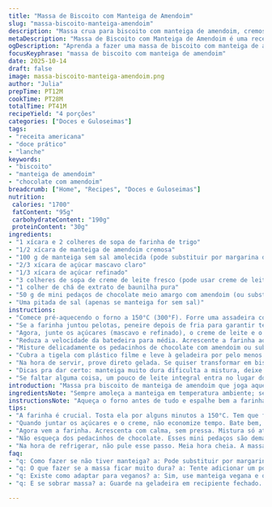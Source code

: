 ```yaml
---
title: "Massa de Biscoito com Manteiga de Amendoim"
slug: "massa-biscoito-manteiga-amendoim"
description: "Massa crua para biscoito com manteiga de amendoim, cremosa e recheada com pedaços de mini chocolate com amendoim. O processo inclui assar a farinha para eliminar possíveis bactérias, além de misturar manteiga, creme de leite e açúcar para garantir uma textura rica. Perfeita para quem gosta de biscoito sem necessidade de forno. Pode ser refrigerada e servida como um doce prático. Inclui substituições e dicas para quem não tiver todos os ingredientes à mão."
metaDescription: "Massa de Biscoito com Manteiga de Amendoim é uma receita cremosa, rica e saborosa, perfeita para um lanche prático e delicioso."
ogDescription: "Aprenda a fazer uma massa de biscoito com manteiga de amendoim cremosa, cheia de sabor e textura. Ideal para um lanche sem forno."
focusKeyphrase: "massa de biscoito com manteiga de amendoim"
date: 2025-10-14
draft: false
image: massa-biscoito-manteiga-amendoim.png
author: "Julia"
prepTime: PT12M
cookTime: PT28M
totalTime: PT41M
recipeYield: "4 porções"
categories: ["Doces e Guloseimas"]
tags:
- "receita americana"
- "doce prático"
- "lanche"
keywords:
- "biscoito"
- "manteiga de amendoim"
- "chocolate com amendoim"
breadcrumb: ["Home", "Recipes", "Doces e Guloseimas"]
nutrition: 
 calories: "1700"
 fatContent: "95g"
 carbohydrateContent: "190g"
 proteinContent: "30g"
ingredients:
- "1 xícara e 2 colheres de sopa de farinha de trigo"
- "1/2 xícara de manteiga de amendoim cremosa"
- "100 g de manteiga sem sal amolecida (pode substituir por margarina de boa qualidade)"
- "2/3 xícara de açúcar mascavo claro"
- "1/3 xícara de açúcar refinado"
- "3 colheres de sopa de creme de leite fresco (pode usar creme de leite comum, mas o fresco dá uma textura mais aveludada)"
- "1 colher de chá de extrato de baunilha pura"
- "50 g de mini pedaços de chocolate meio amargo com amendoim (ou substitua por gotas de chocolate 55% cacau com pedaços de castanha de caju para variar)"
- "Uma pitada de sal (apenas se manteiga for sem sal)"
instructions:
- "Comece pré-aquecendo o forno a 150°C (300°F). Forre uma assadeira com papel manteiga, espalhe a farinha em camada fina. Coloque no forno e deixe 'tostar' por cerca de 4 a 5 minutos — isso elimina qualquer bactéria escondida. A farinha deve mudar um pouco o tom, ficar sequinha sem cor dourada. Tire do forno e deixa esfriar completamente — importante para não cozinhar a manteiga depois."
- "Se a farinha juntou pelotas, peneire depois de fria para garantir textura uniforme, sem pelotinhas. Misture a manteiga de amendoim com a manteiga amolecida na batedeira — pode ser na mão, mas vai dar trabalho. Bata em velocidade média-alta por aproximadamente 1 minuto até sentir a mistura cremosa, brilhante e homogênea, quase derretida ao toque."
- "Agora, junte os açúcares (mascavo e refinado), o creme de leite e o extrato de baunilha. Aqui vai um segredo: não pare de bater antes de uns 90 segundos; a mistura precisa realmente incorporar o creme, garantindo uma base macia que não esfarela. Quando você vê que a massa engrossou e está incrivelmente cremosa já da vontade de comer na colher."
- "Reduza a velocidade da batedeira para média. Acrescente a farinha aos poucos, misturando só até sumir a poeira branca, sem bater demais, para não ativar glúten e endurecer a massa. A textura final deve ser firme mas ainda maleável, grudenta na medida certa, quase pegajosa."
- "Misture delicadamente os pedacinhos de chocolate com amendoim ou substitutos. Se preferir, pode adicionar também um toque de raspas de laranja para dar frescor ou uma pitada de canela para um aroma especial, isso muda tudo."
- "Cubra a tigela com plástico filme e leve à geladeira por pelo menos 30 minutos para firmar. A textura fica mais densa e fácil de manejar."
- "Na hora de servir, prove direto gelada. Se quiser transformar em biscoito assado, forme bolinhas, achate com um garfo e asse por 10-12 minutos a 180°C. O aroma do amendoim com aquele tostado do forno vai invadir a cozinha; o biscoito fica douradinho por fora e cremoso por dentro — uma loucura."
- "Dicas pra dar certo: manteiga muito dura dificulta a mistura, deixe amolecer no ponto de pasta, mas não derretida; creme de leite fresco faz diferença na cremosidade; para farinha, teste a ‘prova do toque’ depois de assar — tem que estar sequinha e soltando sem farelos grossos."
- "Se faltar alguma coisa, um pouco de leite integral entra no lugar do creme; para veganos, manteiga vegana com óleo de coco substituem, mas textura muda. A combinação com chocolate com amendoim também pode ser trocada por amêndoas picadas, castanhas, ou até pedacinhos de frutas secas para experimentar novos sabores."
introduction: "Massa pra biscoito de manteiga de amendoim que joga aquele sabor intenso, meio doce, meio tostado. Quase um snack que você não precisa assar, mas se quiser, rola. Assar a farinha é observação que aprendi na marra — nunca mais bacterias atormentando. Misturar manteiga, manteiga de amendoim, açúcar e creme de leite cria uma textura cremosa que parece uma sobremesa por si só. A festa fica com aqueles pedacinhos crocantes de chocolate com amendoim. Já tentei só manteiga e manteiga de amendoim, mas creme de leite faz a diferença entre uma massa bruta e uma massa de respeito. Da última vez, juntei umas raspas de limão e deu um toque refrescante, recomendo. Essa massa é versátil, com substituições a vontade e aquele toque artesanal que só quem cozinha de cabeça sabe fazer."
ingredientsNote: "Sempre amoleça a manteiga em temperatura ambiente; se estiver dura, vai empatar a batedeira e perder tempo. A manteiga de amendoim cremosa traz um sabor mais homogêneo, mas pode usar com pedacinhos pra textura extra. O açúcar mascavo dá profundidade, então não troque somente por açúcar branco; queira fazer diferente, misture os dois para equilíbrio. A farinha precisa ser assada porque a tradição americana mostra que pode existir contaminação, mas no Brasil isso não é tão comum, mesmo assim, melhor prevenir. Creme de leite fresco dá cremosidade; em falta, leite integral entra, só não fica tão denso. O chocolate com amendoim pode ser substituído por outras nozes ou chocolate com pedacinhos; fica uma variação interessante. Uma pitada de sal pode ajudar a destacar o sabor, principalmente se manteiga for sem sal. Evite bater demais a farinha para não endurecer a massa. Se quiser guardar, mantenha fechada na geladeira, dura até 5 dias, mas perde cremosidade. Para congelar, embale bem para evitar queimaduras de frio."
instructionsNote: "Aqueça o forno antes de tudo e espalhe bem a farinha; o forno deve estar estabilizado em 150°C. Use papel manteiga para facilitar a limpeza e evitar contato direto. Assar a farinha vai tirar aquele sabor cru e eliminar riscos. Depois de assada, a farinha precisa esfriar por completo para não derreter a manteiga na mistura. Use batedeira, stand ou handheld, mas cuide pra bater em velocidade média ou média-altas; muito rápido pode esquentar a manteiga, muito lento não mistura direito. Misture bem manteiga e manteiga de amendoim antes de adicionar outros ingredientes para evitar falhas na textura. Acrescente os açúcares, creme de leite e baunilha sem pressa; esse passo deixa a mistura cremosa e aerada. Quando acrescentar a farinha, misture só até incorporar para não desenvolver glúten demais, que endurece a massa. Por último, junte os pedaços de chocolate com amendoim delicadamente para manter textura crocante. Refrigere após pronto para firmar a massa e realçar sabores. Na hora de assar, cuide para não esturrar; prefira controle visual e toque, biscoito ainda esquentando olha que vai firmar ao esfriar. Servir em temperatura ambiente realça sabores, mas gelado a textura fica mais refrescante e firme."
tips:
- "A farinha é crucial. Tosta ela por alguns minutos a 150°C. Tem que ficar seca, não dourada. Esquecer isso pode trazer bactérias. Já peguei um susto com isso, por isso aprendi. Enquanto isso, prepara a manteiga de amendoim com a manteiga. Mistura até ficar cremoso, confesso que às vezes uso margarina também, mas gosto mais com manteiga."
- "Quando juntar os açúcares e o creme, não economize tempo. Bate bem, mais de um minuto. Isso faz a mistura ficar leve, aerada. Se não bater direito, a massa fica seca e esfarela. Na minha primeira tentativa, pareciam mais pedacinhos de massa do que um biscoito. Aprendi a dar mais tempo nessa etapa, vale a pena."
- "Agora vem a farinha. Acrescenta com calma, sem pressa. Mistura só até desaparecer a farinha. Se bater demais, ativa o glúten e a massa fica dura. Não quero biscoito de pedra, sabe? Nesse passo, também já errei feio. A textura no final deve ser firme, mas ainda grudenta. É isso que buscamos."
- "Não esqueça dos pedacinhos de chocolate. Esses mini pedaços são demais. Pode usar gotas ou trocar por castanhas e frutas secas. Lembre-se de dar um toque extra com canela ou laranja. Isso muda a experiência. Já fiz um biscoito quase sem gosto, só por esquecer disso. Precisa sempre de algum detalhe."
- "Na hora de refrigerar, não pule esse passo. Meia hora cheia. A massa fica muito mais fácil de trabalhar. Também evita que ela desmanche na hora de moldar. Já deixei de lado esse tempo antes, e vi a diferença. Biscoitos firmes e saborosos dependem desse descanso."
faq:
- "q: Como fazer se não tiver manteiga? a: Pode substituir por margarina boa. Mas cuidado. A textura muda, vai ficar menos cremoso. Toma nota disso."
- "q: O que fazer se a massa ficar muito dura? a: Tente adicionar um pouco de creme de leite ou leite integral. Isso ajuda a suavizar. Se a mistura não foi bem feita, pode ser complicado."
- "q: Existe como adaptar para veganos? a: Sim, use manteiga vegana e óleo de coco. O sabor também muda. Essa combinação não vai dar a mesma cremosidade. Vale a pena testar."
- "q: E se sobrar massa? a: Guarde na geladeira em recipiente fechado. Ela dura até 5 dias. Para congelar, embale bem e evite queimaduras. Já tentei guardar só em um saquinho e perdi muito sabor."

---
```

